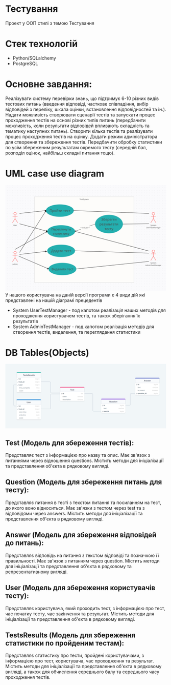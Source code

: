 # Тестування

Проект у ООП стилі з темою Тестування
# Стек технологій
* Python/SQLalchemy
* PostgreSQL

# Основне завдання:
Реалізувати систему перевірки знань, що підтримує 6-10 різних видів тестових питань
(введення відповіді, часткове співпадіння, вибір відповідей з переліку, шкала оцінки,
встановлення відповідностей та ін.). Надати можливість створювати сценарії тестів та
запускати процес проходження тестів на основі різних типів питань (передбачити
можливість, коли результати відповідей впливають складність та тематику наступних
питань). Створити кілька тестів та реалізувати процес проходження тестів на оцінку.
Додати режим адміністратора для створення та збереження тестів. Передбачити
обробку статистики по усім збереженим результатам окремого тесту (середній бал,
розподіл оцінок, найбільш складні питання тощо).

# UML case use diagram
![text](media_readme/uml.png)
У нашого користувача на даній версії програми є 4 види дій які представлені на нашій 
діаграмі прецедентів
* System UserTestManager - под капотом реалізація наших методів для проходження користувачем тестів,
та також зберігання їх результатів
* System AdminTestManager - под капотом реалізація методів для створення тестів, видалення,
та переглядання статистики

# DB Tables(Objects)
![text](media_readme/db_tables.png)
## Test (Модель для збереження тестів):

Представляє тест з інформацією про назву та опис.
Має зв'язок з питаннями через відношення questions.
Містить методи для ініціалізації та представлення об'єкта в рядковому вигляді.


## Question (Модель для збереження питань для тесту):

Представляє питання в тесті з текстом питання та посиланням на тест, до якого воно відноситься.
Має зв'язки з тестом через test та з відповідями через answers.
Містить методи для ініціалізації та представлення об'єкта в рядковому вигляді.


## Answer (Модель для збереження відповідей до питань): 

Представляє відповідь на питання з текстом відповіді та позначкою її правильності.
Має зв'язок з питанням через question.
Містить методи для ініціалізації та представлення об'єкта в рядковому та репрезентативному вигляді.


## User (Модель для збереження користувачів тесту):

Представляє користувача, який проходить тест, з інформацією про тест, час початку тесту, час закінчення та результат.
Містить методи для ініціалізації та представлення об'єкта в рядковому вигляді.


## TestsResults (Модель для збереження статистики по пройденим тестам):

Представляє статистику про тести, пройдені користувачами, з інформацією про тест, користувача, час проходження та результат.
Містить методи для ініціалізації та представлення об'єкта в рядковому вигляді, а також для обчислення середнього 
балу та середнього часу проходження тестів.
